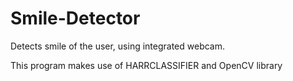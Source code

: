 # Smile-Detector
Detects smile of the user, using integrated webcam.

This program makes use of HARRCLASSIFIER and OpenCV library
